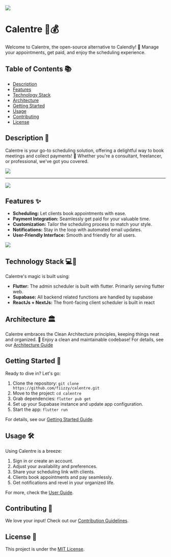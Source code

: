 <img src = "https://github.com/fiizzy/calentre/blob/main/doc/images/logo.png?raw=true"  > 


# Calentre 📅💰

Welcome to Calentre, the open-source alternative to Calendly! 🌟 Manage your appointments, get paid, and enjoy the scheduling experience.

## Table of Contents 📚

- [Description](#description)
- [Features](#features)
- [Technology Stack](#technology-stack)
- [Architecture](#architecture)
- [Getting Started](#getting-started)
- [Usage](#usage)
- [Contributing](#contributing)
- [License](#license)

## Description 📝

Calentre is your go-to scheduling solution, offering a delightful way to book meetings and collect payments! 🚀 Whether you're a consultant, freelancer, or professional, we've got you covered.

<img src = "https://github.com/fiizzy/calentre/blob/main/doc/images/home_events.png?raw=true" > 

----
<img src = "https://github.com/fiizzy/calentre/blob/main/doc/images/booking.png?raw=true" > 


## Features ✨

- **Scheduling:** Let clients book appointments with ease.
- **Payment Integration:** Seamlessly get paid for your valuable time.
- **Customization:** Tailor the scheduling process to match your style.
- **Notifications:** Stay in the loop with automated email updates.
- **User-Friendly Interface:** Smooth and friendly for all users.
  
<img src = "https://github.com/fiizzy/calentre/blob/main/doc/images/create_event.png?raw=true" >

## Technology Stack 💻🔮

Calentre's magic is built using:

- **Flutter:** The admin scheduler is built with flutter. Primarily serving flutter web.
- **Supabase:** All backend related functions are handled by supabase
- **ReactJs + NextJs:** The front-facing client scheduler is built in react

## Architecture 🏛️

Calentre embraces the Clean Architecture principles, keeping things neat and organized. 🧹 Enjoy a clean and maintainable codebase!
For details, see our [Architecture Guide](docs/architecture.md)

## Getting Started 🚀

Ready to dive in? Let's go:

1. Clone the repository: `git clone https://github.com/fiizzy/calentre.git`
2. Move to the project: `cd calentre`
3. Grab dependencies: `flutter pub get`
4. Set up your Supabase instance and update app configuration.
5. Start the app: `flutter run`

For details, see our [Getting Started Guide](docs/getting-started.md).

## Usage 🛠️

Using Calentre is a breeze:

1. Sign in or create an account.
2. Adjust your availability and preferences.
3. Share your scheduling link with clients.
4. Clients book appointments and pay seamlessly.
5. Get notifications and revel in your organized life.

For more, check the [User Guide](doc/user-guide.md).

## Contributing 🤝

We love your input! Check out our [Contribution Guidelines](CONTRIBUTING.md).

## License 📜

This project is under the [MIT License](LICENSE).
